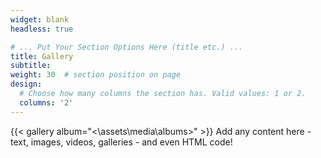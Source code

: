 ```yaml
---
widget: blank
headless: true

# ... Put Your Section Options Here (title etc.) ...
title: Gallery
subtitle:
weight: 30  # section position on page
design:
  # Choose how many columns the section has. Valid values: 1 or 2.
  columns: '2'
---
```

{{< gallery album="<\assets\media\albums>" >}}
Add any content here - text, images, videos, galleries - and even HTML code!